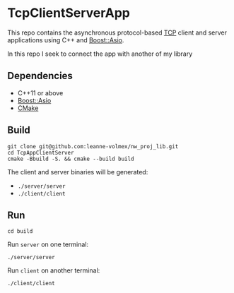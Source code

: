 # TcpClientServerApp

This repo contains the asynchronous protocol-based
[TCP](https://en.wikipedia.org/wiki/Transmission_Control_Protocol) client and
server applications using C++ and
[Boost::Asio](https://www.boost.org/doc/libs/1_76_0/doc/html/boost_asio.html).

In this repo I seek to connect the app with another of my library
## Dependencies

- C++11 or above
- [Boost::Asio](https://www.boost.org/doc/libs/1_76_0/doc/html/boost_asio.html)
- [CMake](https://cmake.org/)

## Build

```shell
git clone git@github.com:leanne-volmex/nw_proj_lib.git
cd TcpAppClientServer
cmake -Bbuild -S. && cmake --build build
```

The client and server binaries will be generated:

- `./server/server`
- `./client/client`

## Run

`cd build` 

Run `server` on one terminal:

```shell
./server/server
```

Run `client` on another terminal:

```shell
./client/client
```


